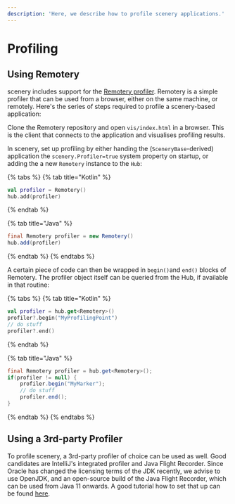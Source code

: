 ```yaml
---
description: 'Here, we describe how to profile scenery applications.'
---
```


# Profiling

## Using Remotery

scenery includes support for the [Remotery profiler](https://github.com/Celtoys/Remotery). Remotery is a simple profiler that can be used from a browser, either on the same machine, or remotely. Here's the series of steps required to profile a scenery-based application:

Clone the Remotery repository and open `vis/index.html` in a browser. This is the client that connects to the application and visualises profiling results.

In scenery, set up profiling by either handing the \(`SceneryBase`-derived\) application the `scenery.Profiler=true` system property on startup, or adding the a new `Remotery` instance to the `Hub`:

{% tabs %}
{% tab title="Kotlin" %}
```kotlin
val profiler = Remotery()
hub.add(profiler)
```
{% endtab %}

{% tab title="Java" %}
```java
final Remotery profiler = new Remotery()
hub.add(profiler)
```
{% endtab %}
{% endtabs %}

A certain piece of code can then be wrapped in `begin()`and `end()` blocks of Remotery. The profiler object itself can be queried from the Hub, if available in that routine:

{% tabs %}
{% tab title="Kotlin" %}
```kotlin
val profiler = hub.get<Remotery>()
profiler?.begin("MyProfilingPoint")
// do stuff
profiler?.end()
```
{% endtab %}

{% tab title="Java" %}
```java
final Remotery profiler = hub.get<Remotery>();
if(profiler != null) {
    profiler.begin("MyMarker");
    // do stuff
    profiler.end();
}
```
{% endtab %}
{% endtabs %}

## Using a 3rd-party Profiler

To profile scenery, a 3rd-party profiler of choice can be used as well. Good candidates are IntelliJ's integrated profiler and Java Flight Recorder. Since Oracle has changed the licensing terms of the JDK recently, we advise to use OpenJDK, and an open-source build of the Java Flight Recorder, which can be used from Java 11 onwards. A good tutorial how to set that up can be found [here](https://dzone.com/articles/using-java-flight-recorder-with-openjdk-11-1).


